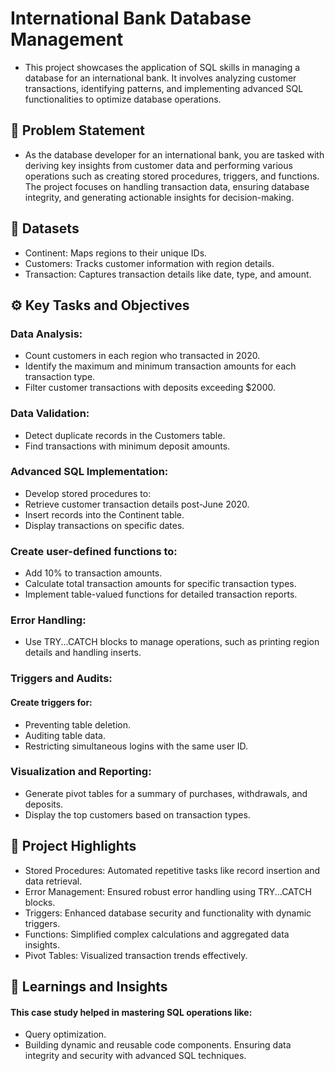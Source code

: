 # International Bank Database Management
- This project showcases the application of SQL skills in managing a database for an international bank. It involves analyzing customer transactions, identifying patterns, and implementing advanced SQL functionalities to optimize database operations.

## 📌 Problem Statement
- As the database developer for an international bank, you are tasked with deriving key insights from customer data and performing various operations such as creating stored procedures, triggers, and functions. The project focuses on handling transaction data, ensuring database integrity, and generating actionable insights for decision-making.

## 📂 Datasets
- Continent: Maps regions to their unique IDs.
- Customers: Tracks customer information with region details.
- Transaction: Captures transaction details like date, type, and amount.

## ⚙️ Key Tasks and Objectives

### Data Analysis:
- Count customers in each region who transacted in 2020.
- Identify the maximum and minimum transaction amounts for each transaction type.
- Filter customer transactions with deposits exceeding $2000.

### Data Validation:
- Detect duplicate records in the Customers table.
- Find transactions with minimum deposit amounts.

### Advanced SQL Implementation:
- Develop stored procedures to:
- Retrieve customer transaction details post-June 2020.
- Insert records into the Continent table.
- Display transactions on specific dates.

### Create user-defined functions to:
- Add 10% to transaction amounts.
- Calculate total transaction amounts for specific transaction types.
- Implement table-valued functions for detailed transaction reports.

### Error Handling:
- Use TRY...CATCH blocks to manage operations, such as printing region details and handling inserts.

### Triggers and Audits:
#### Create triggers for:
- Preventing table deletion.
- Auditing table data.
- Restricting simultaneous logins with the same user ID.

### Visualization and Reporting:
- Generate pivot tables for a summary of purchases, withdrawals, and deposits.
- Display the top customers based on transaction types.

## 🚀 Project Highlights

- Stored Procedures: Automated repetitive tasks like record insertion and data retrieval.
- Error Management: Ensured robust error handling using TRY...CATCH blocks.
- Triggers: Enhanced database security and functionality with dynamic triggers.
- Functions: Simplified complex calculations and aggregated data insights.
- Pivot Tables: Visualized transaction trends effectively.

## 📖 Learnings and Insights

#### This case study helped in mastering SQL operations like:
- Query optimization.
- Building dynamic and reusable code components.
Ensuring data integrity and security with advanced SQL techniques.

